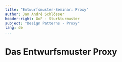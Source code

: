 ```yaml
---
title: "Entwurfsmuster-Seminar: Proxy"
author: Jan André Schlösser
header-right: GoF - Sturkturmuster
subject: "Design Patterns - Proxy"
lang: de
...
```


# Das Entwurfsmuster Proxy